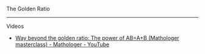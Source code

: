 The Golden Ratio
- - - -

Videos

* [Way beyond the golden ratio: The power of AB=A+B (Mathologer masterclass) - Mathologer  - YouTube](https://youtu.be/cCXRUHUgvLI?si=I0QxsCA2h8DggCD4)
